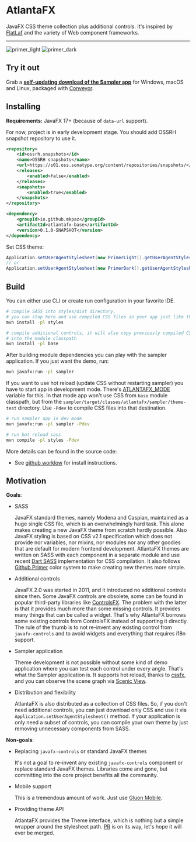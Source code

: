 # AtlantaFX

JavaFX CSS theme collection plus additional controls. It's inspired by [FlatLaf](https://github.com/JFormDesigner/FlatLaf) and the variety of Web component frameworks.

---

![primer_light](./.screenshots/primer_light.png)
![primer_dark](./.screenshots/primer_dark.png)

## Try it out

Grab a **[self-updating download of the Sampler app](https://downloads.hydraulic.dev/atlantafx/sampler/download.html)** for Windows, macOS and Linux, packaged with [Conveyor](https://www.hydraulic.software).

## Installing

**Requirements:** JavaFX 17+ (because of `data-url` support).

For now, project is in early development stage. You should add OSSRH snapshot repository to use it.

```xml
<repository>
    <id>ossrh.snapshots</id>
    <name>OSSRH snapshots</name>
    <url>https://s01.oss.sonatype.org/content/repositories/snapshots/</url>
    <releases>
        <enabled>false</enabled>
    </releases>
    <snapshots>
        <enabled>true</enabled>
    </snapshots>
</repository>

<dependency>
    <groupId>io.github.mkpaz</groupId>
    <artifactId>atlantafx-base</artifactId>
    <version>0.1.0-SNAPSHOT</version>
</dependency>
```

Set CSS theme:

```java
Application.setUserAgentStylesheet(new PrimerLight().getUserAgentStylesheet());
// or
Application.setUserAgentStylesheet(new PrimerDark().getUserAgentStylesheet());
```

## Build

You can either use CLI or create run configuration in your favorite IDE.

```sh
# compile SASS into styles/dist directory,
# you can stop here and use compiled CSS files in your app just like that
mvn install -pl styles

# compile additional controls, it will also copy previously compiled CSS files
# into the module classpath
mvn install -pl base
```

After building module dependencies you can play with the sampler application. If you just want the demo, run:

```sh
mvn javafx:run -pl sampler
```

If you want to use hot reload (update CSS without restarting sampler) you have to start app in development mode. There's [ATLANTAFX_MODE](https://github.com/mkpaz/atlantafx/blob/master/sampler/src/main/java/atlantafx/sampler/Launcher.java#L45) variable for this. In that mode app won't use CSS from `base` module classpath, but from the `sampler/target/classes/atlantafx/sampler/theme-test` directory. Use `-Pdev` to compile CSS files into that destination.

```sh
# run sampler app in dev mode
mvn javafx:run -pl sampler -Pdev

# run hot reload sass
mvn compile -pl styles -Pdev
```

More details can be found in the source code:

* See [github worklow](https://github.com/mkpaz/atlantafx/blob/master/.github/workflows/tagged-release.yml) for install instructions.

## Motivation

**Goals**:

- SASS

  JavaFX standard themes, namely Modena and Caspian, maintained as a huge single CSS file, which is an overwhelmingly hard task. This alone makes creating a new JavaFX theme from scratch hardly possible. Also JavaFX styling is based on CSS v2.1 specification which does not provide nor variables, nor mixins, nor modules nor any other goodies that are default for modern frontend development. AtlantaFX themes are written on SASS with each component in a separate module and use recent [Dart SASS](https://sass-lang.com/dart-sass) implementation for CSS compilation. It also follows [Github Primer](https://primer.style/design/foundations/color) color system to make creating new themes more simple.

- Additional controls

  JavaFX 2.0 was started in 2011, and it introduced no additional controls since then. Some JavaFX controls are obsolete, some can be found in popular third-party libraries like [ControlsFX](https://github.com/controlsfx/controlsfx). The problem with the latter is that it provides much more than some missing controls. It provides many things that can be called a widget. That's why AtlantaFX borrows some existing controls from ControlsFX instead of supporting it directly. The rule of the thumb is to not re-invent any existing control from `javafx-controls` and to avoid widgets and everything that requires i18n support.

- Sampler application

  Theme development is not possible without some kind of demo application where you can test each control under every angle. That's what the Sampler application is. It supports hot reload, thanks to [cssfx](https://github.com/McFoggy/cssfx), and you can observe the scene graph via [Scenic View](https://github.com/JonathanGiles/scenic-view).

- Distribution and flexibility

  AtlantaFX is also distributed as a collection of CSS files. So, if you don't need additional controls, you can just download only CSS and use it via `Application.setUserAgentStylesheet()` method. If your application is only need a subset of controls, you can compile your own theme by just removing unnecessary components from SASS.

**Non-goals**:

- Replacing `javafx-controls` or standard JavaFX themes

  It's not a goal to re-invent any existing `javafx-controls` component or replace standard JavaFX themes. Libraries come and gone, but committing into the core project benefits all the community.

- Mobile support

  This is a tremendous amount of work. Just use [Gluon Mobile](https://gluonhq.com/products/mobile/).

- Providing theme API

  AtlantaFX provides the Theme interface, which is nothing but a simple wrapper around the stylesheet path. [PR](https://github.com/openjdk/jfx/pull/511) is on its way, let's hope it will ever be merged.
